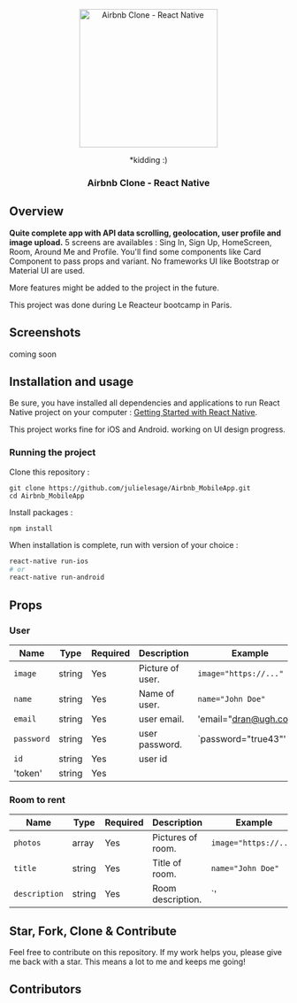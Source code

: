 <div align="center">
<img
		width="250"
		alt="Airbnb Clone - React Native"
		src="https://static.hitek.fr/img/actualite/tumblr-n8uz1rab0s1tho45lo1-1280.gif">
	<p>*kidding :)</p>
</div>

<h3 align="center">
	Airbnb Clone - React Native
</h3>



## Overview

**Quite complete app with API data scrolling, geolocation, user profile and image upload.** 
5 screens are availables : Sing In, Sign Up, HomeScreen, Room, Around Me and Profile. 
You'll find some components like Card Component to pass props and variant. 
No frameworks UI like Bootstrap or Material UI are used.

More features might be added to the project in the future.

This project was done during Le Reacteur bootcamp in Paris.


## Screenshots

coming soon


## Installation and usage

Be sure, you have installed all dependencies and applications to run React Native project on your computer : [Getting Started with React Native](https://facebook.github.io/react-native/docs/getting-started).

This project works fine for iOS and Android. working on UI design progress.


### Running the project

Clone this repository :

```
git clone https://github.com/julielesage/Airbnb_MobileApp.git
cd Airbnb_MobileApp
```

Install packages :

```
npm install
```

When installation is complete, run with version of your choice :

```bash
react-native run-ios
# or
react-native run-android
```


## Props

### User

| Name           | Type     | Required | Description                                               | Example                                             |
| -------------- | -------- | -------- | --------------------------------------------------------- | --------------------------------------------------- |
| `image`        | string   | Yes      | Picture of user.                                        | `image="https://..."`                         
| `name`         | string   | Yes      | Name of user.                                           | `name="John Doe"`                               
| `email`        | string   | Yes      | user email.                                             | 'email="dran@ugh.com"'
| `password`     | string   | Yes      | user password.                                         | `password="true43"'                                     
| `id`           | string   | Yes      | user id          
| 'token'        | string   | Yes                               


### Room to rent

| Name          | Type   | Required | Description             | Example                                                     
| ------------- | ------ | -------- | ----------------------- | ------------------------------------------------------------
| `photos`       | array | Yes      | Pictures of room.       | `image="https://..."`                                                                      
| `title`        | string | Yes      | Title of room.         | `name="John Doe"`                                                                   
| `description`  | string | Yes      | Room description.      | `' 





## Star, Fork, Clone & Contribute

Feel free to contribute on this repository. If my work helps you, please give me back with a star. This means a lot to me and keeps me going!

## Contributors

<!-- ALL-CONTRIBUTORS-LIST:START - Do not remove or modify this section -->
<!-- prettier-ignore -->
<table>
  <tr>

  </tr>
</table>

<!-- ALL-CONTRIBUTORS-LIST:END -->
